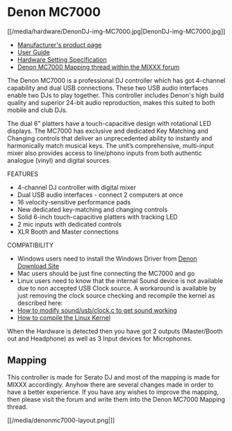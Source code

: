 # Denon MC7000

[[/media/hardware/DenonDJ-img-MC7000.jpg|DenonDJ-img-MC7000.jpg]]

  - [Manufacturer's product
    page](https://www.denondj.com/professional-dj-controller-for-serato-mc7000xus)
  - [User
    Guide](http://cdn.inmusicbrands.com/denondj/MC7000/MC7000-UserGuide-v1.1.pdf)
  - [Hardware Setting
    Specification](http://cdn.inmusicbrands.com/denondj/MC7000/MC7000-Hardware-Settings-Mode-Specification-v1_4.pdf)
  - [Denon MC7000 Mapping thread within the MIXXX
    forum](https://www.mixxx.org/forums/viewtopic.php?f=7&t=13126)

The Denon MC7000 is a professional DJ controller which has got 4-channel
capability and dual USB connections. These two USB audio interfaces
enable two DJs to play together. This controller includes Denon's high
build quality and superior 24-bit audio reproduction, makes this suited
to both mobile and club DJs.

The dual 6" platters have a touch-capacitive design with rotational LED
displays. The MC7000 has exclusive and dedicated Key Matching and
Changing controls that deliver an unprecedented ability to instantly and
harmonically match musical keys. The unit’s comprehensive, multi-input
mixer also provides access to line/phono inputs from both authentic
analogue (vinyl) and digital sources.

FEATURES

  - 4-channel DJ controller with digital mixer
  - Dual USB audio interfaces - connect 2 computers at once
  - 16 velocity-sensitive performance pads
  - New dedicated key-matching and changing controls
  - Solid 6-inch touch-capacitive platters with tracking LED
  - 2 mic inputs with dedicated controls
  - XLR Booth and Master connections

COMPATIBILITY

  - Windows users need to install the Windows Driver from [Denon
    Download Site](https://www.denondj.com/downloads)
  - Mac users should be just fine connecting the MC7000 and go
  - Linux users need to know that the internal Sound device is not
    available due to non accepted USB Clock source. A workaround is
    available by just removing the clock source checking and recompile
    the kernel as described here:
  - [How to modify sound/usb/clock.c to get sound
    working](https://narkive.com/2tDAO87f.11)
  - [How to compile the Linux
    Kernel](https://www.cyberciti.biz/tips/compiling-linux-kernel-26.html)

When the Hardware is detected then you have got 2 outputs (Master/Booth
out and Headphone) as well as 3 Input devices for Microphones.

## Mapping

This controller is made for Serato DJ and most of the mapping is made
for MIXXX accordingly. Anyhow there are several changes made in order to
have a better experience. If you have any wishes to improve the mapping,
then please visit the forum and write them into the Denon MC7000 Mapping
thread.

[[/media/denonmc7000-layout.png|]]

